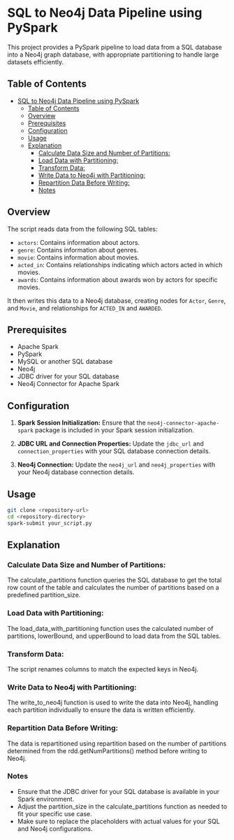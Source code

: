 # SQL to Neo4j Data Pipeline using PySpark

This project provides a PySpark pipeline to load data from a SQL database into a Neo4j graph database, with appropriate partitioning to handle large datasets efficiently.

## Table of Contents

- [SQL to Neo4j Data Pipeline using PySpark](#sql-to-neo4j-data-pipeline-using-pyspark)
  - [Table of Contents](#table-of-contents)
  - [Overview](#overview)
  - [Prerequisites](#prerequisites)
  - [Configuration](#configuration)
  - [Usage](#usage)
  - [Explanation](#explanation)
    - [Calculate Data Size and Number of Partitions:](#calculate-data-size-and-number-of-partitions)
    - [Load Data with Partitioning:](#load-data-with-partitioning)
    - [Transform Data:](#transform-data)
    - [Write Data to Neo4j with Partitioning:](#write-data-to-neo4j-with-partitioning)
    - [Repartition Data Before Writing:](#repartition-data-before-writing)
    - [Notes](#notes)

## Overview

The script reads data from the following SQL tables:
- `actors`: Contains information about actors.
- `genre`: Contains information about genres.
- `movie`: Contains information about movies.
- `acted_in`: Contains relationships indicating which actors acted in which movies.
- `awards`: Contains information about awards won by actors for specific movies.

It then writes this data to a Neo4j database, creating nodes for `Actor`, `Genre`, and `Movie`, and relationships for `ACTED_IN` and `AWARDED`.

## Prerequisites

- Apache Spark
- PySpark
- MySQL or another SQL database
- Neo4j
- JDBC driver for your SQL database
- Neo4j Connector for Apache Spark

## Configuration

1. **Spark Session Initialization:**
   Ensure that the `neo4j-connector-apache-spark` package is included in your Spark session initialization.

2. **JDBC URL and Connection Properties:**
   Update the `jdbc_url` and `connection_properties` with your SQL database connection details.

3. **Neo4j Connection:**
   Update the `neo4j_url` and `neo4j_properties` with your Neo4j database connection details.

## Usage

   ```sh
   git clone <repository-url>
   cd <repository-directory>
   spark-submit your_script.py
   ```

## Explanation

### Calculate Data Size and Number of Partitions:

The calculate_partitions function queries the SQL database to get the total row count of the table and calculates the number of partitions based on a predefined partition_size.

### Load Data with Partitioning:

The load_data_with_partitioning function uses the calculated number of partitions, lowerBound, and upperBound to load data from the SQL tables.

### Transform Data:

The script renames columns to match the expected keys in Neo4j.

### Write Data to Neo4j with Partitioning:

The write_to_neo4j function is used to write the data into Neo4j, handling each partition individually to ensure the data is written efficiently.

### Repartition Data Before Writing:

The data is repartitioned using repartition based on the number of partitions determined from the rdd.getNumPartitions() method before writing to Neo4j.

### Notes
 - Ensure that the JDBC driver for your SQL database is available in your Spark environment.
 - Adjust the partition_size in the calculate_partitions function as needed to fit your specific use case.
 - Make sure to replace the placeholders with actual values for your SQL and Neo4j configurations.